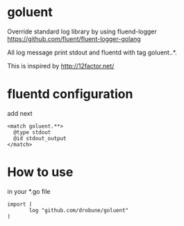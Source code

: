 # goluent

Override standard log library by using fluend-logger https://github.com/fluent/fluent-logger-golang

All log message print stdout and fluentd with tag goluent.<your hostname>.*.

This is inspired by http://12factor.net/ 

# fluentd configuration

add next

```
<match goluent.**>
  @type stdout
  @id stdout_output
</match>
```


# How to use

in your *.go file
```
import (
       log "github.com/drobune/goluent"
)
```

